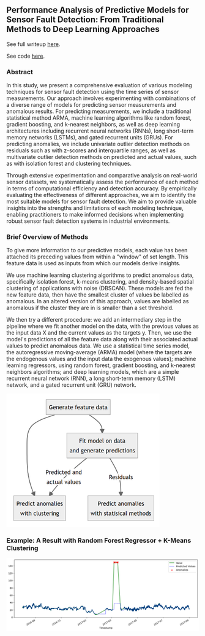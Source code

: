 ## Performance Analysis of Predictive Models for Sensor Fault Detection: From Traditional Methods to Deep Learning Approaches

See full writeup [here](https://html-preview.github.io/?url=https://github.com/XiongCynthia/SensorFaultDetection/blob/main/writeup.html).

See code [here](https://nbviewer.org/github/XiongCynthia/SensorFaultDetection/blob/main/SensorFaultDetection.ipynb).

### Abstract

In this study, we present a comprehensive evaluation of various modeling techniques for sensor fault detection using the time series of sensor measurements. Our approach involves experimenting with combinations of a diverse range of models for predicting sensor measurements and anomalous results. For predicting measurements, we include a traditional statistical method ARMA, machine learning algorithms like random forest, gradient boosting, and k-nearest neighbors, as well as deep learning architectures including recurrent neural networks (RNNs), long short-term memory networks (LSTMs), and gated recurrent units (GRUs). For predicting anomalies, we include univariate outlier detection methods on residuals such as with z-scores and interquartile ranges, as well as multivariate outlier detection methods on predicted and actual values, such as with isolation forest and clustering techniques.

Through extensive experimentation and comparative analysis on real-world sensor datasets, we systematically assess the performance of each method in terms of computational efficiency and detection accuracy. By empirically evaluating the effectiveness of different approaches, we aim to identify the most suitable models for sensor fault detection. We aim to provide valuable insights into the strengths and limitations of each modeling technique, enabling practitioners to make informed decisions when implementing robust sensor fault detection systems in industrial environments.

### Brief Overview of Methods

To give more information to our predictive models, each value has been attached its preceding values from within a "window" of set length. This feature data is used as inputs from which our models derive insights.

We use machine learning clustering algorithms to predict anomalous data, specifically isolation forest, k-means clustering, and density-based spatial clustering of applications with noise (DBSCAN). These models are fed the new feature data, then have the smallest cluster of values be labelled as anomalous. In an altered version of this approach, values are labelled as anomalous if the cluster they are in is smaller than a set threshold.

We then try a different procedure: we add an intermediary step in the pipeline where we fit another model on the data, with the previous values as the input data X and the current values as the targets y. Then, we use the model's predictions of all the feature data along with their associated actual values to predict anomalous data. We use a statistical time series model, the autoregressive moving-average (ARMA) model (where the targets are the endogenous values and the input data the exogenous values); machine learning regressors, using random forest, gradient boosting, and k-nearest neighbors algorithms; and deep learning models, which are a simple recurrent neural network (RNN), a long short-term memory (LSTM) network, and a gated recurrent unit (GRU) network.

<img src="flowchart.png" width="400" alt="Flowchart of methods"/>


### Example: A Result with Random Forest Regressor + K-Means Clustering

![Example result with random forest regressor and k-means clustering](example.png)
